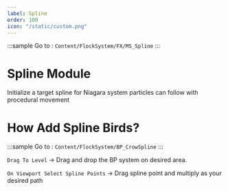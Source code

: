 ```yaml
---
label: Spline
order: 100
icon: "/static/custom.png"
---
```


<style>
    .sample {
        text-align: center;
        color: #1956AF;
        border-radius: 10px;
        background-color: #ffb300;
        border: 1px solid #1956AF;
        padding-top: 20px;
        margin-bottom: 20px;
    }
</style>


:::sample
 Go to :  `Content/FlockSystem/FX/MS_Spline`
:::

# Spline Module

Initialize a target spline for  Niagara system particles can follow with procedural movement


# How Add Spline Birds?

:::sample
Go to :  `Content/FlockSystem/BP_CrowSpline`
:::

`Drag To Level` -> Drag and drop the BP system on desired area.

`On Viewport Select Spline Points` -> Drag spline point and multiply as your desired path